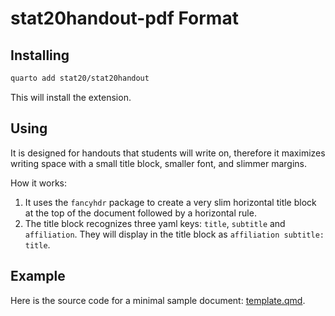 # stat20handout-pdf Format

## Installing

```bash
quarto add stat20/stat20handout
```

This will install the extension.

## Using

It is designed for handouts that students will write on, therefore it maximizes writing space with a small title block, smaller font, and slimmer margins.

How it works:

1. It uses the `fancyhdr` package to create a very slim horizontal title block at the top of the document followed by a horizontal rule.
2. The title block recognizes three yaml keys: `title`, `subtitle` and `affiliation`. They will display in the title block as `affiliation subtitle: title`.

## Example

Here is the source code for a minimal sample document: [template.qmd](template.qmd).

